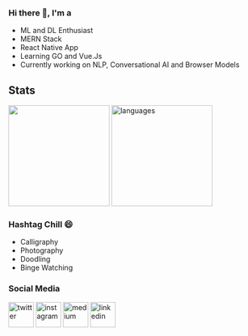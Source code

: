 ### Hi there 👋, I'm a

- ML and DL Enthusiast
- MERN Stack 
- React Native App
- Learning GO and Vue.Js
- Currently working on NLP, Conversational AI and Browser Models

## Stats
<p align="">
<img src="https://github-readme-stats.vercel.app/api?username=ahtrahdis7&show_icons=true" height = "200" />
<img src="https://github-readme-stats.vercel.app/api/top-langs/?username=ahtrahdis7&layout=compact&theme=buefy" alt="languages" height = "200">
</p>


### Hashtag Chill 😄
- Calligraphy
- Photography
- Doodling
- Binge Watching

### Social Media

<p align="left">
<a href="https://twitter.com/SidMallick7" target="_blank"><img src="https://img.icons8.com/color/96/000000/twitter-squared.png" width="50px" alt="twitter"/></a>	
<a href="https://www.instagram.com/sidmallick7/" target="_blank"><img src="https://img.icons8.com/color/96/000000/instagram-new.png" width="50px" alt="instagram"/></a>	
<!-- <a href="https://open.spotify.com/user/4tvdophd9tr3l0d0e7y3yoq9x"><img src="https://img.icons8.com/color/96/000000/spotify--v1.png" width="50px" alt="spotify"/></a>	 -->
<!-- <a href="https://steamcommunity.com/id/ashmal47/"><img src="https://img.icons8.com/fluent/96/000000/steam.png" width="50px" alt="steam"/></a>	 -->
<a href="https://medium.com/@sidharthabiki" target="_blank"><img src="https://img.icons8.com/color/96/000000/medium.png" width="50px" alt="medium"/></a>	
<a href="https://www.linkedin.com/in/mallicksidhartha7/" target="_blank"><img src="https://img.icons8.com/color/96/000000/linkedin.png" width="50px" alt="linkedin"/></a>
</p>

<!-- <img src="https://visitor-badge.glitch.me/badge?page_id=ahtrahdis7.ahtrahdis7" height="25px" vertical-align="center" > -->
